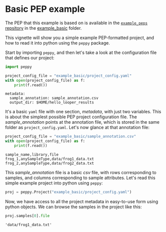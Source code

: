 
# Basic PEP example

The PEP that this example is based on is available in the [`example_peps` repsitory](https://github.com/pepkit/example_peps) in the [example_basic](https://github.com/pepkit/example_peps/tree/master/example_basic) folder.

This vignette will show you a simple example PEP-formatted project, and how to read it into python using the `peppy` package.


Start by importing `peppy`, and then let's take a look at the configuration file that defines our project:


```python
import peppy
```


```python
project_config_file = "example_basic/project_config.yaml"
with open(project_config_file) as f:
    print(f.read())
```

    metadata:
      sample_annotation: sample_annotation.csv
      output_dir: $HOME/hello_looper_results
    


It's a basic `yaml` file with one section, *metadata*, with just two variables. This is about the simplest possible PEP project configuration file. The *sample_annotation* points at the annotation file, which is stored in the same folder as `project_config.yaml`. Let's now glance at that annotation file: 


```python
project_config_file = "example_basic/sample_annotation.csv"
with open(project_config_file) as f:
    print(f.read())
```

    sample_name,library,file
    frog_1,anySampleType,data/frog1_data.txt
    frog_2,anySampleType,data/frog2_data.txt
    


This *sample_annotation* file is a basic *csv* file, with rows corresponding to samples, and columns corresponding to sample attributes. Let's read this simple example project into python using `peppy`:


```python
proj = peppy.Project("example_basic/project_config.yaml")
```

Now, we have access to all the project metadata in easy-to-use form using python objects. We can browse the samples in the project like this:


```python
proj.samples[0].file
```




    'data/frog1_data.txt'




```python

```
